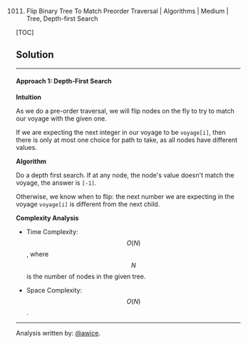 1011. Flip Binary Tree To Match Preorder Traversal | Algorithms | Medium | Tree, Depth-first Search

[TOC]

## Solution
---
#### Approach 1: Depth-First Search

**Intuition**

As we do a pre-order traversal, we will flip nodes on the fly to try to match our voyage with the given one.

If we are expecting the next integer in our voyage to be `voyage[i]`, then there is only at most one choice for path to take, as all nodes have different values.

**Algorithm**

Do a depth first search.  If at any node, the node's value doesn't match the voyage, the answer is `[-1]`.

Otherwise, we know when to flip: the next number we are expecting in the voyage `voyage[i]` is different from the next child.



**Complexity Analysis**

* Time Complexity:  $$O(N)$$, where $$N$$ is the number of nodes in the given tree.

* Space Complexity:  $$O(N)$$.




---
Analysis written by: [@awice](https://leetcode.com/awice).
